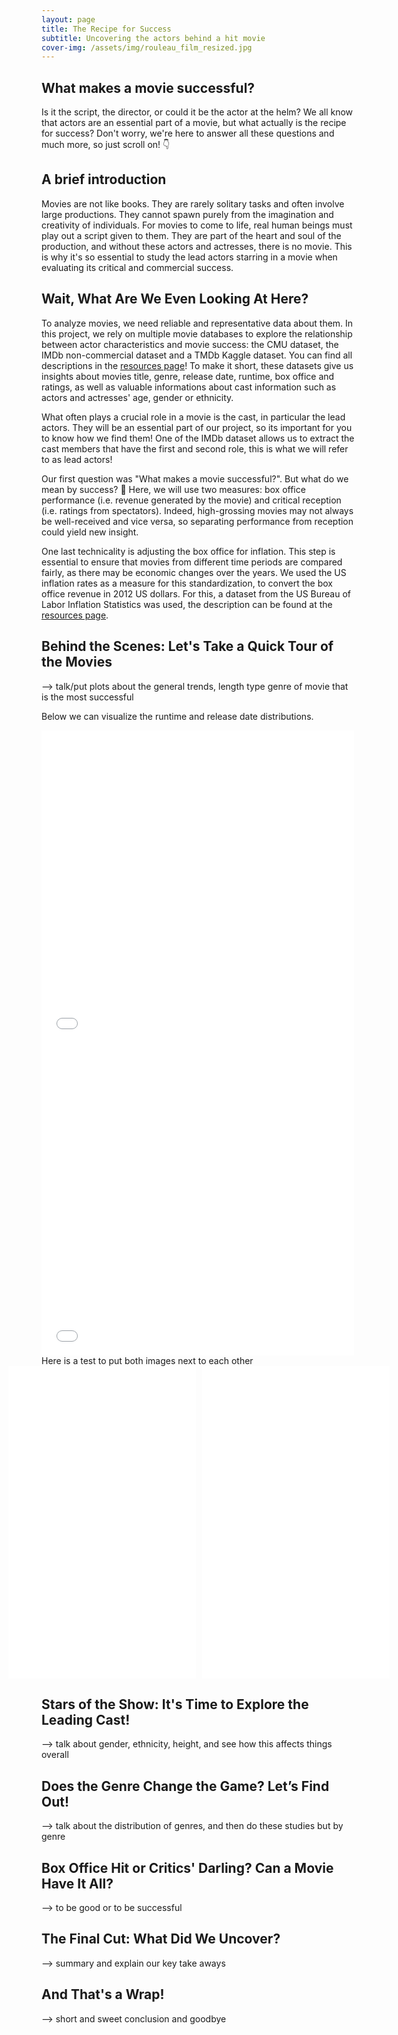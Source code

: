```yaml
---
layout: page
title: The Recipe for Success
subtitle: Uncovering the actors behind a hit movie
cover-img: /assets/img/rouleau_film_resized.jpg
---
```


## What makes a movie successful?
Is it the script, the director, or could it be the actor at the helm? We all know that actors are an essential part of a movie, but what actually is the recipe for success? Don't worry, we're here to answer all these questions and much more, so just scroll on! 👇

## A brief introduction
Movies are not like books. They are rarely solitary tasks and often involve large productions. They cannot spawn purely from the imagination and creativity of individuals. For movies to come to life, real human beings must play out a script given to them. They are part of the heart and soul of the production, and without these actors and actresses, there is no movie. This is why it's so essential to study the lead actors starring in a movie when evaluating its critical and commercial success.

## Wait, What Are We Even Looking At Here?
To analyze movies, we need reliable and representative data about them. In this project, we rely on multiple movie databases to explore the relationship between actor characteristics and movie success: the CMU dataset, the IMDb non-commercial dataset and a TMDb Kaggle dataset. You can find all descriptions in the [resources page](/ada-2024-project-authenticdataaddicts/resources/)! To make it short, these datasets give us insights about movies title, genre, release date, runtime, box office and ratings, as well as valuable informations about cast information such as actors and actresses' age, gender or ethnicity.

What often plays a crucial role in a movie is the cast, in particular the lead actors. They will be an essential part of our project, so its important for you to know how we find them! One of the IMDb dataset allows us to extract the cast members that have the first and second role, this is what we will refer to as lead actors!

Our first question was "What makes a movie successful?". But what do we mean by success? 🤔 Here, we will use two measures: box office performance (i.e. revenue generated by the movie) and critical reception (i.e. ratings from spectators). Indeed, high-grossing movies may not always be well-received and vice versa, so separating performance from reception could yield new insight.

One last technicality is adjusting the box office for inflation. This step is essential to ensure that movies from different time periods are compared fairly, as there may be economic changes over the years. We used the US inflation rates as a measure for this standardization, to convert the box office revenue in 2012 US dollars. For this, a dataset from the US Bureau of Labor Inflation Statistics was used, the description can be found at the [resources page](/ada-2024-project-authenticdataaddicts/resources/).


## Behind the Scenes: Let's Take a Quick Tour of the Movies
--> talk/put plots about the general trends, length type genre of movie that is the most successful

Below we can visualize the runtime and release date distributions.

<iframe src="assets/plots/movies_runtime.html" width="500px" height="500px" frameborder="0" position="relative"></iframe>
<iframe src="assets/plots/movies_release_date.html" width="500px" height="500px" frameborder="0" position="relative"></iframe>
Here is a test to put both images next to each other
<div style="display: flex; justify-content: center; gap: 10px;">
  <iframe src="assets/plots/movies_runtime.html" width="500px" height="500px" frameborder="0"></iframe>
  <iframe src="assets/plots/movies_release_date.html" width="500px" height="500px" frameborder="0"></iframe>
</div>

## Stars of the Show: It's Time to Explore the Leading Cast!
--> talk about gender, ethnicity, height, and see how this affects things overall

## Does the Genre Change the Game? Let’s Find Out!
--> talk about the distribution of genres, and then do these studies but by genre

## Box Office Hit or Critics' Darling? Can a Movie Have It All?
--> to be good or to be successful 

## The Final Cut: What Did We Uncover? 
--> summary and explain our key take aways

## And That's a Wrap! 
--> short and sweet conclusion and goodbye 
